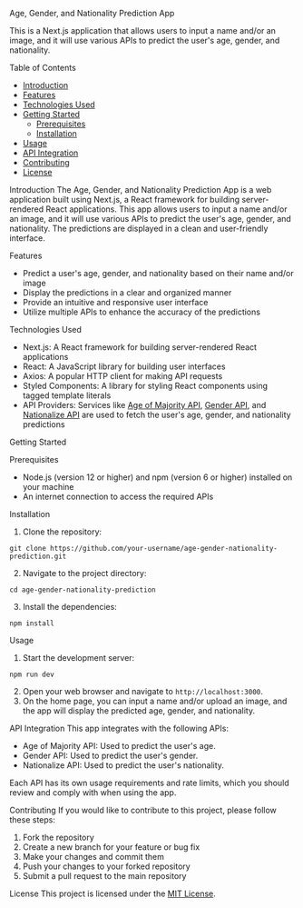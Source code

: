  Age, Gender, and Nationality Prediction App

This is a Next.js application that allows users to input a name and/or an image, and it will use various APIs to predict the user's age, gender, and nationality.

 Table of Contents
- [Introduction](introduction)
- [Features](features)
- [Technologies Used](technologies-used)
- [Getting Started](getting-started)
  - [Prerequisites](prerequisites)
  - [Installation](installation)
- [Usage](usage)
- [API Integration](api-integration)
- [Contributing](contributing)
- [License](license)

 Introduction
The Age, Gender, and Nationality Prediction App is a web application built using Next.js, a React framework for building server-rendered React applications. This app allows users to input a name and/or an image, and it will use various APIs to predict the user's age, gender, and nationality. The predictions are displayed in a clean and user-friendly interface.

 Features
- Predict a user's age, gender, and nationality based on their name and/or image
- Display the predictions in a clear and organized manner
- Provide an intuitive and responsive user interface
- Utilize multiple APIs to enhance the accuracy of the predictions

 Technologies Used
- Next.js: A React framework for building server-rendered React applications
- React: A JavaScript library for building user interfaces
- Axios: A popular HTTP client for making API requests
- Styled Components: A library for styling React components using tagged template literals
- API Providers: Services like [Age of Majority API](https://agify.io/), [Gender API](https://gender-api.com/), and [Nationalize API](https://nationalize.io/) are used to fetch the user's age, gender, and nationality predictions

 Getting Started

 Prerequisites
- Node.js (version 12 or higher) and npm (version 6 or higher) installed on your machine
- An internet connection to access the required APIs

 Installation
1. Clone the repository:
```
git clone https://github.com/your-username/age-gender-nationality-prediction.git
```
2. Navigate to the project directory:
```
cd age-gender-nationality-prediction
```
3. Install the dependencies:
```
npm install
```

 Usage
1. Start the development server:
```
npm run dev
```
2. Open your web browser and navigate to `http://localhost:3000`.
3. On the home page, you can input a name and/or upload an image, and the app will display the predicted age, gender, and nationality.

 API Integration
This app integrates with the following APIs:
- Age of Majority API: Used to predict the user's age.
- Gender API: Used to predict the user's gender.
- Nationalize API: Used to predict the user's nationality.

Each API has its own usage requirements and rate limits, which you should review and comply with when using the app.

 Contributing
If you would like to contribute to this project, please follow these steps:
1. Fork the repository
2. Create a new branch for your feature or bug fix
3. Make your changes and commit them
4. Push your changes to your forked repository
5. Submit a pull request to the main repository

 License
This project is licensed under the [MIT License](LICENSE).
